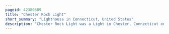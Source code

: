 ```yaml
---
pageid: 42380389
title: "Chester Rock Light"
short_summary: "Lighthouse in Connecticut, United States"
description: "Chester Rock Light was a Light in Chester, Connecticut on the Connecticut River. It was built in 1889 as Part of a 15000 Appropriation by the united States Congress. The 21-foot tall wooden hexagonal pyramidal tower had a black lantern with a 6th order Fresnel lens. The Light was first Lit on 1 July 1889. In 1912 the Tower was replaced by a Skeleton Tower which was modified in 1927. Records do not show the Deactivation or Destruction of the Light but it was believed to have been removed in the 1930s. The deep River historical Society of deep River Connecticut wanted to build a Replica of the Structure for Use as a Daymark."
---
```

